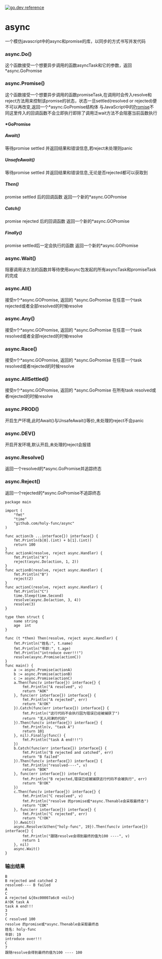 [![go.dev reference](https://img.shields.io/badge/go.dev-reference-007d9c?logo=go&logoColor=white&style=flat-square)](https://pkg.go.dev/github.com/holy-func/async?tab=doc) 

# async
一个模仿javascript中的async和promise的库，以同步的方式书写并发代码
### async.Do()
这个函数接受一个想要异步调用的函数asyncTask和它的参数，返回*async.GoPromise
### async.Promise()
这个函数接受一个想要异步调用的函数promiseTask,在调用时会传入resolve和reject方法用来控制该promise的状态，状态一旦settled(resolved or rejected)便不可以再改变,返回一个*async.GoPromise结构体 与JavaScript中的[Promise](https://developer.mozilla.org/zh-CN/docs/Web/JavaScript/Reference/Global_Objects/Promise "Javascript Promise MDN")不同这里传入的回调函数不会立即执行即除了调用泛wait方法不会阻塞当前函数执行
#### *GoPromise
##### Await()
等待promise settled 并返回结果和错误信息,若reject未处理则panic
##### UnsafeAwait()
等待promise settled 并返回结果和错误信息,无论是否rejected都可以获取到
##### Then()
promise settled 后的回调函数 返回一个新的*async.GOPromise
##### Catch() 
promise rejected 后的回调函数 返回一个新的*async.GOPromise
##### Finally() 
promise settled后一定会执行的函数 返回一个新的*async.GOPromise
### async.Wait()
阻塞调用该方法的函数并等待使用async包发起的所有asyncTask和promiseTask的完成
### async.All()
接受n个*async.GOPromise, 返回的 *async.GoPromise 在任意一个task rejected或者全部resolved的时候resolve
### async.Any()
接受n个*async.GOPromise, 返回的 *async.GoPromise 在任意一个task resolved或者全部rejected的时候resolve
### async.Race()
接受n个*async.GOPromise, 返回的 *async.GoPromise 在任意一个task resolved或者rejected的时候resolve
### async.AllSettled()
接受n个*async.GOPromise, 返回的 *async.GoPromise 在所有task resolved或者rejected的时候resolve
### async.PROD()
开启生产环境,此时Await()与UnsafeAwait()等价,未处理的reject不会panic
### async.DEV()
开启开发环境,默认开启,未处理的reject会报错
### async.Resolve()
返回一个resolved的*async.GoPromise并追踪终态
### async.Reject()
返回一个rejected的*async.GoPromise不追踪终态

```
package main

import (
	"fmt"
	"time"
	"github.com/holy-func/async"
)

func action(b ...interface{}) interface{} {
	fmt.Println(b[0].(int) + b[1].(int))
	return 100
}
func actionA(resolve, reject async.Handler) {
	fmt.Println("A")
	reject(async.Do(action, 1, 2))
}
func actionB(resolve, reject async.Handler) {
	fmt.Println("B")
	reject(2)
}
func actionC(resolve, reject async.Handler) {
	fmt.Println("C")
	time.Sleep(time.Second)
	resolve(async.Do(action, 3, 4))
	resolve(3)
}

type then struct {
	name string
	age  int
}

func (t *then) Then(resolve, reject async.Handler) {
	fmt.Println("姓名:", t.name)
	fmt.Println("年龄:", t.age)
	fmt.Println("introduce over!!!")
	resolve(async.Promise(actionC))
}
func main() {
	a := async.Promise(actionA)
	b := async.Promise(actionB)
	c := async.Promise(actionC)
	a.Then(func(v interface{}) interface{} {
		fmt.Println("A resolved", v)
		return "AOK"
	}, func(err interface{}) interface{} {
		fmt.Println("A rejected", err)
		return "A!OK"
	}).Catch(func(err interface{}) interface{} {
		fmt.Println("这行代码不会执行因为错误已经被捕获了")
		return "无人问津的代码"
	}).Then(func(v interface{}) interface{} {
		fmt.Println(v, "task A")
		return 101
	}, nil).Finally(func() {
		fmt.Println("task A end!!!")
	})
	b.Catch(func(err interface{}) interface{} {
		fmt.Println("B rejected and catched", err)
		return "B failed"
	}).Then(func(v interface{}) interface{} {
		fmt.Println("resolved----", v)
		return "BOK"
	}, func(err interface{}) interface{} {
		fmt.Println("B rejected,错误已经被捕获这行代码不会被执行", err)
		return "B!OK"
	})
	c.Then(func(v interface{}) interface{} {
		fmt.Println("C resolved", v)
		fmt.Println("resolve 的promise或*async.Thenable会采取最终态")
		return "COK"
	}, func(err interface{}) interface{} {
		fmt.Println("C rejected", err)
		return "C!OK"
	}).Await()
	async.Resolve(&then{"holy-func", 19}).Then(func(v interface{}) interface{} {
		fmt.Println("跟随resolve会得到最终的值为100 ----", v)
		return 1
	}, nil)
	async.Wait()
}
```
### 输出结果
```
B
B rejected and catched 2
resolved---- B failed
A
C
A rejected &{0xc00007a6c0 <nil>}
A!OK task A
task A end!!!
3
7
C resolved 100
resolve 的promise或*async.Thenable会采取最终态
姓名: holy-func
年龄: 19
introduce over!!!
C
7
跟随resolve会得到最终的值为100 ---- 100
```
